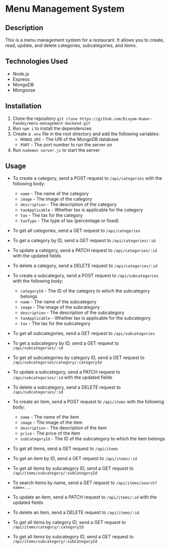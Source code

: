 # Menu Management System

## Description

This is a menu management system for a restaurant. It allows you to create, read, update, and delete categories, subcategories, and items.

## Technologies Used

- Node.js
- Express
- MongoDB
- Mongoose

## Installation

1. Clone the repository
`
git clone https://github.com/Divyam-Kumar-Pandey/menu-management-backend.git
`
2. Run `npm i` to install the dependencies
3. Create a `.env` file in the root directory and add the following variables:
    - `MONGO_URI` - The URI of the MongoDB database
    - `PORT` - The port number to run the server on
4. Run `nodemon server.js` to start the server

## Usage

- To create a category, send a POST request to `/api/categories` with the following body:
    - `name` - The name of the category
    - `image` - The image of the category
    - `description` - The description of the category
    - `taxApplicable` - Whether tax is applicable for the category
    - `tax` - The tax for the category
    - `taxType` - The type of tax (percentage or fixed)

- To get all categories, send a GET request to `/api/categories`
- To get a category by ID, send a GET request to `/api/categories/:id`
- To update a category, send a PATCH request to `/api/categories/:id` with the updated fields
- To delete a category, send a DELETE request to `/api/categories/:id`

- To create a subcategory, send a POST request to `/api/subcategories` with the following body:
    - `categoryId` - The ID of the category to which the subcategory belongs
    - `name` - The name of the subcategory
    - `image` - The image of the subcategory
    - `description` - The description of the subcategory
    - `taxApplicable` - Whether tax is applicable for the subcategory
    - `tax` - The tax for the subcategory

- To get all subcategories, send a GET request to `/api/subcategories`
- To get a subcategory by ID, send a GET request to `/api/subcategories/:id`
- To get all subcategories by category ID, send a GET request to `/api/subcategories/category/:categoryId`
- To update a subcategory, send a PATCH request to `/api/subcategories/:id` with the updated fields
- To delete a subcategory, send a DELETE request to `/api/subcategories/:id`

- To create an item, send a POST request to `/api/items` with the following body:
    - `name` - The name of the item
    - `image` - The image of the item
    - `description` - The description of the item
    - `price` - The price of the item
    - `subCategoryId` - The ID of the subcategory to which the item belongs

- To get all items, send a GET request to `/api/items`
- To get an item by ID, send a GET request to `/api/items/:id`
- To get all items by subcategory ID, send a GET request to `/api/items/subcategory/:subCategoryId`
- To search items by name, send a GET request to `/api/items/search?name=...`
- To update an item, send a PATCH request to `/api/items/:id` with the updated fields
- To delete an item, send a DELETE request to `/api/items/:id`

- To get all items by category ID, send a GET request to `/api/items/category/:categoryId`  
- To get all items by subcategory ID, send a GET request to `/api/items/subcategory/:subCategoryId`

